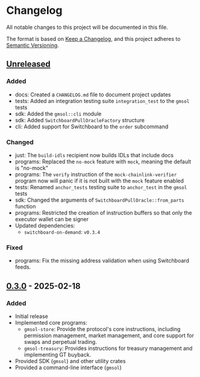 # Changelog

All notable changes to this project will be documented in this file.

The format is based on [Keep a Changelog](https://keepachangelog.com/en/1.1.0/),
and this project adheres to [Semantic Versioning](https://semver.org/spec/v2.0.0.html).

## [Unreleased]

### Added

- docs: Created a `CHANGELOG.md` file to document project updates
- tests: Added an integration testing suite `integration_test` to the `gmsol` tests
- sdk: Added the `gmsol::cli` module
- sdk: Added `SwitchboardPullOracleFactory` structure
- cli: Added support for Switchboard to the `order` subcommand

### Changed

- just: The `build-idls` recipient now builds IDLs that include docs
- programs: Replaced the `no-mock` feature with `mock`, meaning the default is "no-mock"
- programs: The `verify` instruction of the `mock-chainlink-verifier` program now will panic if it is not built with the `mock` feature enabled
- tests: Renamed `anchor_tests` testing suite to `anchor_test` in the `gmsol` tests
- sdk: Changed the arguments of `SwitchboardPullOracle::from_parts` function
- programs: Restricted the creation of instruction buffers so that only the executor wallet can be signer
- Updated dependencies:
  - `switchboard-on-demand`: `v0.3.4`

### Fixed

- programs: Fix the missing address validation when using Switchboard feeds.

## [0.3.0] - 2025-02-18

### Added

- Initial release
- Implemented core programs:
  - `gmsol-store`: Provide the protocol's core instructions, including permission management, market management, and core support for swaps and perpetual trading.
  - `gmsol-treasury`: Provides instructions for treasury management and implementing GT buyback.
- Provided SDK (`gmsol`) and other utility crates
- Provided a command-line interface (`gmsol`)

[unreleased]: https://github.com/gmsol-labs/gmx-solana/compare/v0.3.0...HEAD
[0.3.0]: https://github.com/gmsol-labs/gmx-solana/releases/tag/v0.3.0
